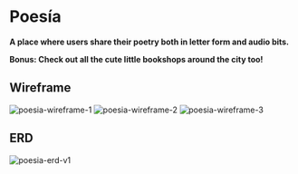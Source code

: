# Poesía
**A place where users share their poetry both in letter form and audio bits.**

**Bonus: Check out all the cute little bookshops around the city too!**

## Wireframe
![poesia-wireframe-1](https://user-images.githubusercontent.com/39888042/45041563-9fc4d680-b036-11e8-936e-a50266e22559.png)
![poesia-wireframe-2](https://user-images.githubusercontent.com/39888042/45042651-32ff0b80-b039-11e8-89d8-38e6dd849f5b.png)
![poesia-wireframe-3](https://user-images.githubusercontent.com/39888042/45043840-5081a480-b03c-11e8-8ffc-f2d7251127dc.png)

## ERD
![poesia-erd-v1](https://user-images.githubusercontent.com/39888042/45039926-bb2de280-b032-11e8-92d9-0846f1c99503.png)
